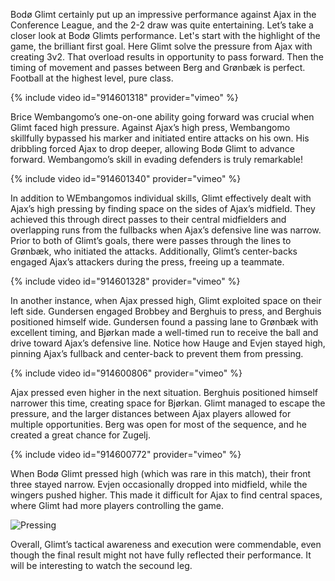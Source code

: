 Bodø Glimt certainly put up an impressive performance against Ajax in the Conference League, and the 2-2 draw was quite entertaining. Let’s take a closer look at Bodø Glimts performance.
Let's start with the highlight of the game, the brilliant first goal. Here Glimt solve the pressure from Ajax with creating 3v2. That overload results in opportunity to pass forward. Then the timing of movement and passes between Berg and Grønbæk is perfect. Football at the highest level, pure class.   

{% include video id="914601318" provider="vimeo" %}

Brice Wembangomo’s one-on-one ability going forward was crucial when Glimt faced high pressure. Against Ajax’s high press, Wembangomo skillfully bypassed his marker and initiated entire attacks on his own. His dribbling forced Ajax to drop deeper, allowing Bodø Glimt to advance forward. Wembangomo’s skill in evading defenders is truly remarkable!

{% include video id="914601340" provider="vimeo" %}

In addition to WEmbangomos individual skills, Glimt effectively dealt with Ajax’s high pressing by finding space on the sides of Ajax’s midfield. They achieved this through direct passes to their central midfielders and overlapping runs from the fullbacks when Ajax’s defensive line was narrow. Prior to both of Glimt’s goals, there were passes through the lines to Grønbæk, who initiated the attacks. Additionally, Glimt’s center-backs engaged Ajax’s attackers during the press, freeing up a teammate.

{% include video id="914601328" provider="vimeo" %}

In another instance, when Ajax pressed high, Glimt exploited space on their left side. Gundersen engaged Brobbey and Berghuis to press, and Berghuis positioned himself wide. Gundersen found a passing lane to Grønbæk with excellent timing, and Bjørkan made a well-timed run to receive the ball and drive toward Ajax’s defensive line. Notice how Hauge and Evjen stayed high, pinning Ajax’s fullback and center-back to prevent them from pressing.

{% include video id="914600806" provider="vimeo" %}

Ajax pressed even higher in the next situation. Berghuis positioned himself narrower this time, creating space for Bjørkan. Glimt managed to escape the pressure, and the larger distances between Ajax players allowed for multiple opportunities. Berg was open for most of the sequence, and he created a great chance for Zugelj.

{% include video id="914600772" provider="vimeo" %}

When Bodø Glimt pressed high (which was rare in this match), their front three stayed narrow. Evjen occasionally dropped into midfield, while the wingers pushed higher. This made it difficult for Ajax to find central spaces, where Glimt had more players controlling the game.

![Pressing](https://github.com/n0rthface43/Ball/assets/157420543/0e440950-7b9e-4e1f-bc91-76e5aff22ae9)

Overall, Glimt’s tactical awareness and execution were commendable, even though the final result might not have fully reflected their performance. It will be interesting to watch the secound leg. 

